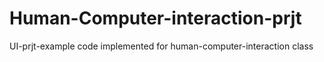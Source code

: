 # Human-Computer-interaction-prjt
UI-prjt-example
code implemented for human-computer-interaction class
